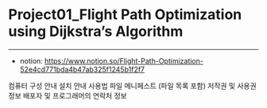 # Project01_Flight Path Optimization using Dijkstra’s Algorithm
-------------
* notion: https://www.notion.so/Flight-Path-Optimization-52e4cd771bda4b47ab325f1245b1f2f7



컴퓨터 구성 안내
설치 안내
사용법
파일 메니페스트 (파일 목록 포함)
저작권 및 사용권 정보
배포자 및 프로그래머의 연락처 정보

